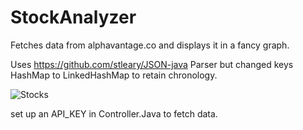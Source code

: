 # StockAnalyzer
Fetches data from alphavantage.co and displays it in a fancy graph.

Uses https://github.com/stleary/JSON-java Parser but changed keys HashMap to LinkedHashMap to retain chronology.

![Stocks](https://media.discordapp.net/attachments/294440197171576832/677179638811852857/unknown.png)

set up an API_KEY in Controller.Java to fetch data.
